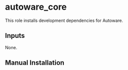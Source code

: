 # autoware_core

This role installs development dependencies for Autoware.

## Inputs

None.

## Manual Installation


